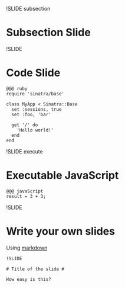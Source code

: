 !SLIDE subsection

# Subsection Slide #

!SLIDE

# Code Slide #

	@@@ ruby
	require 'sinatra/base'

	class MyApp < Sinatra::Base
	  set :sessions, true
	  set :foo, 'bar'

	  get '/' do
	    'Hello world!'
	  end
	end	

!SLIDE execute

# Executable JavaScript #

	@@@ javaScript
	result = 3 + 3;

!SLIDE

# Write your own slides #

Using [markdown](http://daringfireball.net/projects/markdown/)

    !SLIDE
    
    # Title of the slide #
    
    How easy is this?
